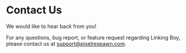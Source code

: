# Contact Us

We would like to hear back from you!

For any questions, bug report, or feature request regarding Linking Boy, please contact us at <support@pixelrespawn.com>.
